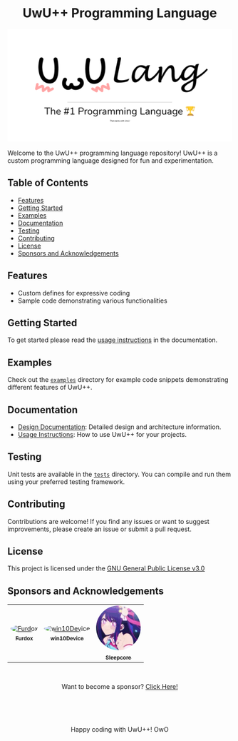 <div align="center">
   <h1 align="center">UwU++ Programming Language</h1>
</div>

![UwU++ Logo](./.github/images/9bbe5701-fe89-4fdb-ab48-eaf52b0265f2.png)

Welcome to the UwU++ programming language repository! UwU++ is a custom programming language designed for fun and experimentation.


## Table of Contents
- [Features](#features)
- [Getting Started](#getting-started)
- [Examples](#examples)
- [Documentation](#documentation)
- [Testing](#testing)
- [Contributing](#contributing)
- [License](#license)
- [Sponsors and Acknowledgements](#sponsors-and-acknowledgements)

## Features

- Custom defines for expressive coding
- Sample code demonstrating various functionalities

## Getting Started

To get started please read the [usage instructions](./docs/usage.md#getting-started) in the documentation.

## Examples

Check out the [`examples`](./examples) directory for example code snippets demonstrating different features of UwU++.

## Documentation

- [Design Documentation](./docs/design.md): Detailed design and architecture information.
- [Usage Instructions](./docs/usage.md): How to use UwU++ for your projects.

## Testing

Unit tests are available in the [`tests`](./tests) directory. You can compile and run them using your preferred testing framework.

## Contributing

Contributions are welcome! If you find any issues or want to suggest improvements, please create an issue or submit a pull request.

## License

This project is licensed under the [GNU General Public License v3.0](https://www.gnu.org/licenses/gpl-3.0.en.html)

## Sponsors and Acknowledgements

<table>
  <tbody>
    <tr>
      <td align="center"><a href="https://github.com/Furdox"><img src="https://avatars.githubusercontent.com/u/65986892" width="100px;" alt="Furdox" style="border-radius: 50%;"/><br /><sub><b>Furdox</b></sub></a><br /></td>
</td>

<td align="center"><a href="https://github.com/win10Device"><img src="https://avatars.githubusercontent.com/u/44788187" width="100px;" alt="win10Device" style="border-radius: 50%;"/><br /><sub><b>win10Device</b></sub></a><br /></td>
</td>
<td align="center"><a href="https://discord.gg/A424wqRnwb"><img src="./.github/sponsers/a_2edc37db931554cc5eac1154aec69d86.webp" width="100px;" alt="Sleepcore" style="border-radius: 50%;"/><br /><sub><b>Sleepcore</b></sub></a><br /></td>
</td>
    </tr>
  </tbody>
</table>

</br>

<p align="center">Want to become a sponsor? <a href="https://ko-fi.com/unsignedint32">Click Here!</a></p>

</br>
</br>
</br>
<p align="center">Happy coding with UwU++! OwO</p>
